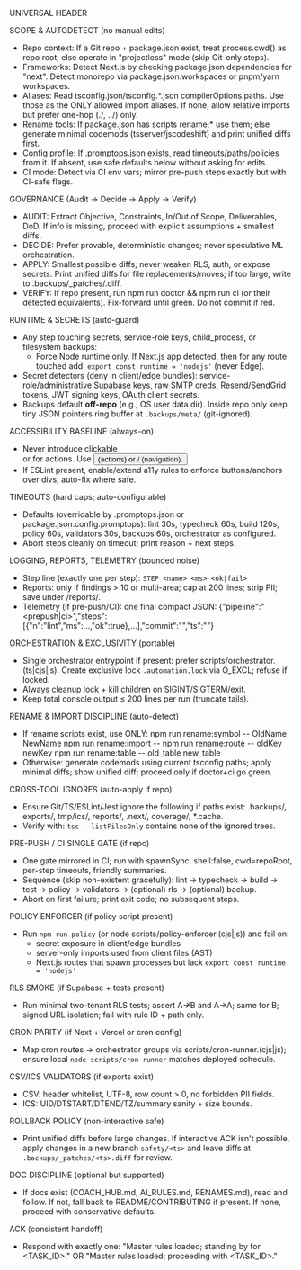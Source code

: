UNIVERSAL HEADER 

SCOPE & AUTODETECT (no manual edits)
- Repo context: If a Git repo + package.json exist, treat process.cwd() as repo root; else operate in "projectless" mode (skip Git-only steps).
- Frameworks: Detect Next.js by checking package.json dependencies for "next". Detect monorepo via package.json.workspaces or pnpm/yarn workspaces.
- Aliases: Read tsconfig.json/tsconfig.*.json compilerOptions.paths. Use those as the ONLY allowed import aliases. If none, allow relative imports but prefer one-hop (./, ../) only.
- Rename tools: If package.json has scripts rename:* use them; else generate minimal codemods (tsserver/jscodeshift) and print unified diffs first.
- Config profile: If .promptops.json exists, read timeouts/paths/policies from it. If absent, use safe defaults below without asking for edits.
- CI mode: Detect via CI env vars; mirror pre-push steps exactly but with CI-safe flags.

GOVERNANCE (Audit → Decide → Apply → Verify)
- AUDIT: Extract Objective, Constraints, In/Out of Scope, Deliverables, DoD. If info is missing, proceed with explicit assumptions + smallest diffs.
- DECIDE: Prefer provable, deterministic changes; never speculative ML orchestration.
- APPLY: Smallest possible diffs; never weaken RLS, auth, or expose secrets. Print unified diffs for file replacements/moves; if too large, write to .backups/_patches/<ts>.diff.
- VERIFY: If repo present, run npm run doctor && npm run ci (or their detected equivalents). Fix-forward until green. Do not commit if red.

RUNTIME & SECRETS (auto-guard)
- Any step touching secrets, service-role keys, child_process, or filesystem backups:
  - Force Node runtime only. If Next.js app detected, then for any route touched add: `export const runtime = 'nodejs'` (never Edge).
- Secret detectors (deny in client/edge bundles): service-role/administrative Supabase keys, raw SMTP creds, Resend/SendGrid tokens, JWT signing keys, OAuth client secrets.
- Backups default **off-repo** (e.g., OS user data dir). Inside repo only keep tiny JSON pointers ring buffer at `.backups/meta/` (git-ignored).

ACCESSIBILITY BASELINE (always-on)
- Never introduce clickable <div> or <span> for actions. Use <button> (actions) or <a>/<Link> (navigation).
- If ESLint present, enable/extend a11y rules to enforce buttons/anchors over divs; auto-fix where safe.

TIMEOUTS (hard caps; auto-configurable)
- Defaults (overridable by .promptops.json or package.json.config.promptops):
  lint 30s, typecheck 60s, build 120s, policy 60s, validators 30s, backups 60s, orchestrator as configured.
- Abort steps cleanly on timeout; print reason + next steps.

LOGGING, REPORTS, TELEMETRY (bounded noise)
- Step line (exactly one per step): `STEP <name> <ms> <ok|fail>`
- Reports: only if findings > 10 or multi-area; cap at 200 lines; strip PII; save under /reports/.
- Telemetry (if pre-push/CI): one final compact JSON: 
  {"pipeline":"<prepush|ci>","steps":[{"n":"lint","ms":...,"ok":true},...],"commit":"<sha>","ts":"<iso8601>"}

ORCHESTRATION & EXCLUSIVITY (portable)
- Single orchestrator entrypoint if present: prefer scripts/orchestrator.(ts|cjs|js). Create exclusive lock `.automation.lock` via O_EXCL; refuse if locked.
- Always cleanup lock + kill children on SIGINT/SIGTERM/exit.
- Keep total console output ≤ 200 lines per run (truncate tails).

RENAME & IMPORT DISCIPLINE (auto-detect)
- If rename scripts exist, use ONLY:
  npm run rename:symbol -- OldName NewName
  npm run rename:import -- <fromAlias> <toAlias>
  npm run rename:route  -- oldKey newKey
  npm run rename:table  -- old_table new_table
- Otherwise: generate codemods using current tsconfig paths; apply minimal diffs; show unified diff; proceed only if doctor+ci go green.

CROSS-TOOL IGNORES (auto-apply if repo)
- Ensure Git/TS/ESLint/Jest ignore the following if paths exist: .backups/, exports/, tmp/ics/, reports/, .next/, coverage/, *.cache. 
- Verify with: `tsc --listFilesOnly` contains none of the ignored trees.

PRE-PUSH / CI SINGLE GATE (if repo)
- One gate mirrored in CI; run with spawnSync, shell:false, cwd=repoRoot, per-step timeouts, friendly summaries.
- Sequence (skip non-existent gracefully): lint → typecheck → build → test → policy → validators → (optional) rls → (optional) backup.
- Abort on first failure; print exit code; no subsequent steps.

POLICY ENFORCER (if policy script present)
- Run `npm run policy` (or node scripts/policy-enforcer.(cjs|js)) and fail on:
  - secret exposure in client/edge bundles
  - server-only imports used from client files (AST)
  - Next.js routes that spawn processes but lack `export const runtime = 'nodejs'`

RLS SMOKE (if Supabase + tests present)
- Run minimal two-tenant RLS tests; assert A↛B and A→A; same for B; signed URL isolation; fail with rule ID + path only.

CRON PARITY (if Next + Vercel or cron config)
- Map cron routes → orchestrator groups via scripts/cron-runner.(cjs|js); ensure local `node scripts/cron-runner` matches deployed schedule.

CSV/ICS VALIDATORS (if exports exist)
- CSV: header whitelist, UTF-8, row count > 0, no forbidden PII fields.
- ICS: UID/DTSTART/DTEND/TZ/summary sanity + size bounds.

ROLLBACK POLICY (non-interactive safe)
- Print unified diffs before large changes. If interactive ACK isn't possible, apply changes in a new branch `safety/<ts>` and leave diffs at `.backups/_patches/<ts>.diff` for review.

DOC DISCIPLINE (optional but supported)
- If docs exist (COACH_HUB.md, AI_RULES.md, RENAMES.md), read and follow. If not, fall back to README/CONTRIBUTING if present. If none, proceed with conservative defaults.

ACK (consistent handoff)
- Respond with exactly one:
  "Master rules loaded; standing by for <TASK_ID>." 
  OR 
  "Master rules loaded; proceeding with <TASK_ID>."
